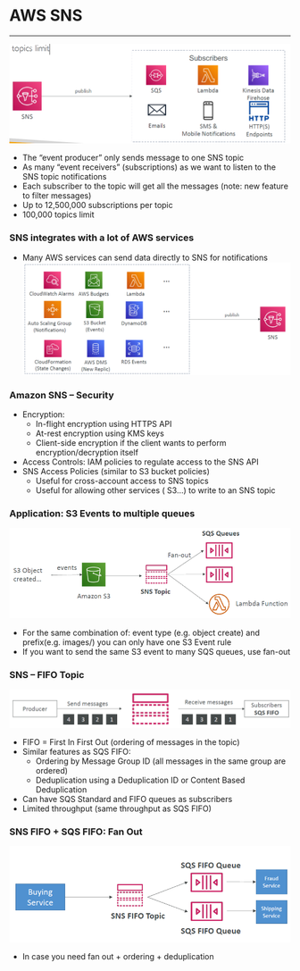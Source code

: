 # AWS SNS

---
![AWS SNS](../Image/AWS_SNS.png)
* The “event producer” only sends message to one SNS topic
* As many “event receivers” (subscriptions) as we want to listen to the SNS topic notifications
* Each subscriber to the topic will get all the messages (note: new feature to filter messages)
* Up to 12,500,000 subscriptions per topic
* 100,000 topics limit
### SNS integrates with a lot of AWS services
* Many AWS services can send data directly to SNS for notifications
![SNS integrates](../Image/SNS_integrates.png)
### Amazon SNS – Security
* Encryption:
  * In-flight encryption using HTTPS API
  * At-rest encryption using KMS keys
  * Client-side encryption if the client wants to perform encryption/decryption itself
* Access Controls: IAM policies to regulate access to the SNS API
* SNS Access Policies (similar to S3 bucket policies)
  * Useful for cross-account access to SNS topics
  * Useful for allowing other services ( S3…) to write to an SNS topic
### Application: S3 Events to multiple queues
![S3 Events to multiple queues](../Image/S3_event_to_SQS.png)
* For the same combination of: event type (e.g. object create) and prefix(e.g. images/) you can only have one S3 Event rule
* If you want to send the same S3 event to many SQS queues, use fan-out
### SNS – FIFO Topic
![SNS FIFO](../Image/SNS_FIFO.png)
* FIFO = First In First Out (ordering of messages in the topic)
* Similar features as SQS FIFO:
  * Ordering by Message Group ID (all messages in the same group are ordered)
  * Deduplication using a Deduplication ID or Content Based Deduplication
* Can have SQS Standard and FIFO queues as subscribers
* Limited throughput (same throughput as SQS FIFO)
### SNS FIFO + SQS FIFO: Fan Out
![SQS and SNS Fan Out](../Image/fan_out.png)
* In case you need fan out + ordering + deduplication
